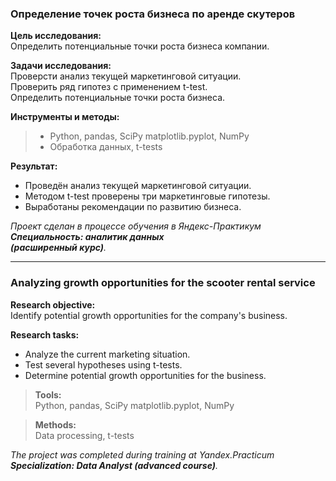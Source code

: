 ### **Определение точек роста бизнеса по аренде скутеров**

**Цель исследования:**\
Определить потенциальные точки роста бизнеса компании.

**Задачи исследования:**\
Проверсти анализ текущей маркетинговой ситуации.\
Проверить ряд гипотез с применением t-test.\
Определить потенциальные точки роста бизнеса.

**Инструменты и методы:**
> - Python, pandas, SciPy matplotlib.pyplot, NumPy
> - Обработка данных, t-tests

**Результат:**
- Проведён анализ текущей маркетинговой ситуации.
- Методом t-test проверены три маркетинговые гипотезы.
- Выработаны рекомендации по развитию бизнеса.

*Проект сделан в процессе обучения в Яндекс-Практикум\
**Специальность: аналитик данных\
(расширенный курс)**.*
________________________

### **Analyzing growth opportunities for the scooter rental service**

**Research objective:**\
Identify potential growth opportunities for the company's business.

**Research tasks:**
- Analyze the current marketing situation.
- Test several hypotheses using t-tests.
- Determine potential growth opportunities for the business.

>**Tools:**\
Python, pandas, SciPy matplotlib.pyplot, NumPy

>**Methods:**\
Data processing, t-tests

*The project was completed during training at Yandex.Practicum\
**Specialization: Data Analyst (advanced course)**.*

